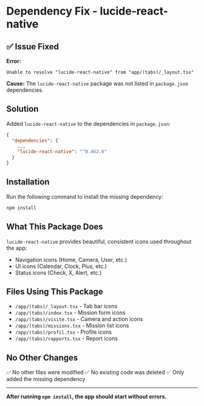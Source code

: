 # Dependency Fix - lucide-react-native

## ✅ Issue Fixed

**Error:**
```
Unable to resolve "lucide-react-native" from "app/(tabs)/_layout.tsx"
```

**Cause:** The `lucide-react-native` package was not listed in `package.json` dependencies.

## Solution

Added `lucide-react-native` to the dependencies in `package.json`:

```json
{
  "dependencies": {
    ...
    "lucide-react-native": "^0.462.0"
  }
}
```

## Installation

Run the following command to install the missing dependency:

```bash
npm install
```

## What This Package Does

`lucide-react-native` provides beautiful, consistent icons used throughout the app:
- Navigation icons (Home, Camera, User, etc.)
- UI icons (Calendar, Clock, Plus, etc.)
- Status icons (Check, X, Alert, etc.)

## Files Using This Package

- `/app/(tabs)/_layout.tsx` - Tab bar icons
- `/app/(tabs)/index.tsx` - Mission form icons
- `/app/(tabs)/visite.tsx` - Camera and action icons
- `/app/(tabs)/missions.tsx` - Mission list icons
- `/app/(tabs)/profil.tsx` - Profile icons
- `/app/(tabs)/rapports.tsx` - Report icons

## No Other Changes

✅ No other files were modified
✅ No existing code was deleted
✅ Only added the missing dependency

---

**After running `npm install`, the app should start without errors.**
